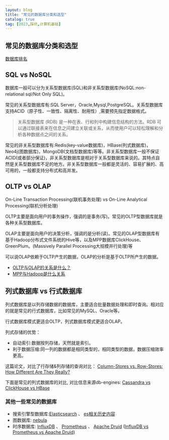 ```yaml
---
layout: blog
title: "常见的数据库分类和选型"
catalog: true
tag: [2023,踩坑,计算机基础]
---
```


## 常见的数据库分类和选型
[数据库排名](https://db-engines.com/en/ranking)

## SQL vs NoSQL
数据库一般可以分为关系型数据库(SQL)和非关系型数据库(NoSQL:non-relational sql/Not Only SQL)。

常见的关系型数据库有:SQL Server，Oracle,Mysql,PostgreSQL。关系型数据库支持ACID（原子性、一致性、隔离性、耐用性）,需要预先指定数据格式。
> 关系型数据库 (RDB) 是一种在表、行和列中构建信息结构的方法。RDB 可以通过联接表来在信息之间建立关联或关系，从而使用户可以轻松理解和分析各种数据点之间的关系。


常见的非关系型数据库有:Redis(key-value数据库)，HBase(列式数据库)，Neo4j(图数据库)，MongoDB(文档型数据库)等等。非关系型数据库一般不保证ACID(或者部分保证)，非关系型数据库是相对于关系型数据库来说的。其特点自然是关系型数据库不足的地方。非关系型数据库一般都是灵活的、容易扩展的、高可用的，一般都支持分布式和高并发。

## OLTP vs OLAP
On-Line Transaction Processing(联机事务处理) vs On-Line Analytical Processing(联机分析处理)

OLTP主要是面向用户的事务操作，强调的是事务(写)。常见的OLTP型数据库就是各种关系型数据库。

OLAP主要是面向用户的决策分析，强调的是分析(读)。常见的OLAP型数据库有基于Hadoop分布式文件系统的Hive等，以及MPP数据库ClickHouse、GreenPlum。(Massively Parallel Processing大规模并行处理)等

可以说OLAP依赖于OLTP产生的数据，OLAP的分析是基于OLTP所产生的数据。

+ [OLTP与OLAP的关系是什么？](https://www.zhihu.com/question/24110442)
+ [MPP与Hadoop是什么关系](https://www.zhihu.com/question/22037987)

## 列式数据库 vs 行式数据库
列式数据库是以列存储数据的数据库，主要适合批量数据处理和即时查询。相对应的就是常见的行式数据库，比如常见的MySQL、Oracle等。

行式数据库模式更适合OLTP，列式数据库模式更适合OLAP。

列式存储的优势：

+ 自动索引:数据按列存储，天然就是索引。
+ 利于数据压缩:同一列的数据都是相同类型的，相同类型的数据，数据压缩效率更高。

这篇论文，对比了行存储&列存储的查询对比：
[Column-Stores vs. Row-Stores: How Different Are They Really?](https://www.cs.umd.edu/~abadi/papers/abadi-sigmod08.pdf)

下面是常见的列式数据库的对比,
对比信息来源db-engines: [Cassandra vs ClickHouse vs HBase](https://db-engines.com/en/system/Cassandra%3BClickHouse%3BHBase)

### 其他一些常见的数据库
+ 搜索引擎型数据库:[Elasticsearch](https://www.elastic.co/guide/en/welcome-to-elastic/current/getting-started-general-purpose.html#_index) 、 [es相关历史内容](https://russxia.com/tags/#Elasticsearch)
+ 图数据库: [nebula](https://github.com/vesoft-inc/nebula)
+ 时序数据库: [InfluxDB](https://github.com/influxdata/influxdb) 、 [Prometheus](https://prometheus.io/docs/prometheus/latest/getting_started/) 、 [Apache Druid](https://db-engines.com/en/system/Apache+Druid) ([InfluxDB vs Prometheus vs Apache Druid](https://db-engines.com/en/system/Apache+Druid%3BInfluxDB%3BPrometheus))


